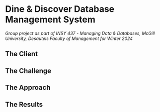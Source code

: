 # Dine & Discover Database Management System
*Group project as part of INSY 437 - Managing Data & Databases, McGill University, Desautels Faculty of Management for Winter 2024*
## The Client


## The Challenge


## The Approach


## The Results 

